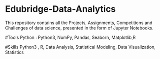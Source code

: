 # Edubridge-Data-Analytics
This repository contains all the Projects, Assignments, Competitions and Challenges of data science, presented in the form of Jupyter Notebooks.

#Tools
Python : Python3, NumPy, Pandas, Seaborn, Matplotlib,R

#Skills
Python3 , R, Data Analysis, Statistical Modeling, Data Visualization, Statistics
